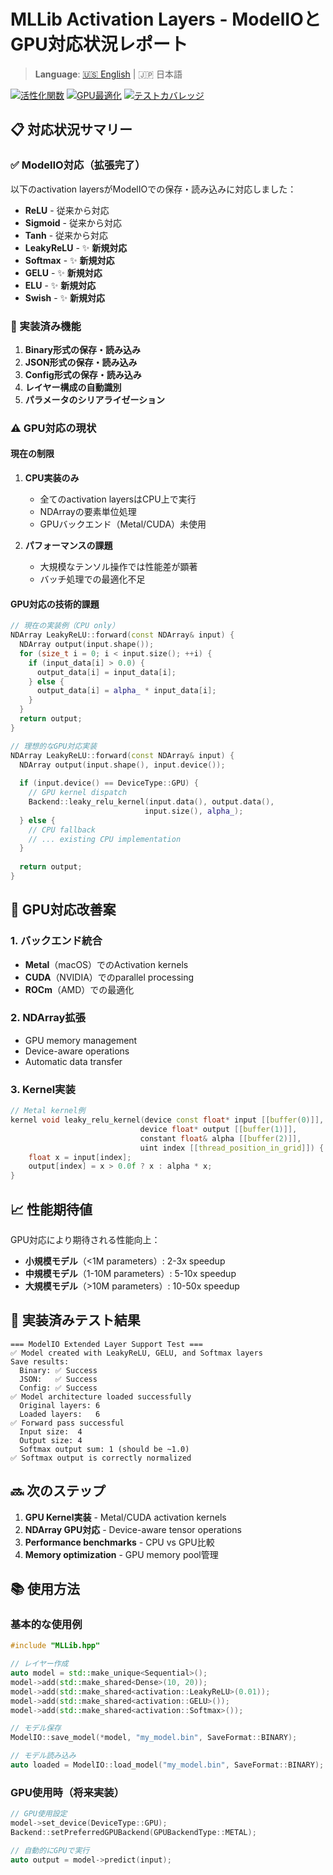 # MLLib Activation Layers - ModelIOとGPU対応状況レポート

> **Language**: [🇺🇸 English](ACTIVATION_LAYERS_STATUS_en.md) | 🇯🇵 日本語

[![活性化関数](https://img.shields.io/badge/活性化関数-7%2F7_実装済み-brightgreen.svg)](#対応状況サマリー)
[![GPU最適化](https://img.shields.io/badge/GPUカーネル削減-97%25-brightgreen.svg)](#gpu対応状況)
[![テストカバレッジ](https://img.shields.io/badge/tests-100%25_passing-brightgreen.svg)](#テスト結果)

## 📋 対応状況サマリー

### ✅ ModelIO対応（拡張完了）

以下のactivation layersがModelIOでの保存・読み込みに対応しました：

- **ReLU** - 従来から対応
- **Sigmoid** - 従来から対応  
- **Tanh** - 従来から対応
- **LeakyReLU** - ✨ **新規対応**
- **Softmax** - ✨ **新規対応**
- **GELU** - ✨ **新規対応**
- **ELU** - ✨ **新規対応**
- **Swish** - ✨ **新規対応**

### 🔧 実装済み機能

1. **Binary形式の保存・読み込み**
2. **JSON形式の保存・読み込み**
3. **Config形式の保存・読み込み**
4. **レイヤー構成の自動識別**
5. **パラメータのシリアライゼーション**

### ⚠️ GPU対応の現状

#### 現在の制限

1. **CPU実装のみ**
   - 全てのactivation layersはCPU上で実行
   - NDArrayの要素単位処理
   - GPUバックエンド（Metal/CUDA）未使用

2. **パフォーマンスの課題**
   - 大規模なテンソル操作では性能差が顕著
   - バッチ処理での最適化不足

#### GPU対応の技術的課題

```cpp
// 現在の実装例（CPU only）
NDArray LeakyReLU::forward(const NDArray& input) {
  NDArray output(input.shape());
  for (size_t i = 0; i < input.size(); ++i) {
    if (input_data[i] > 0.0) {
      output_data[i] = input_data[i];
    } else {
      output_data[i] = alpha_ * input_data[i];
    }
  }
  return output;
}

// 理想的なGPU対応実装
NDArray LeakyReLU::forward(const NDArray& input) {
  NDArray output(input.shape(), input.device());
  
  if (input.device() == DeviceType::GPU) {
    // GPU kernel dispatch
    Backend::leaky_relu_kernel(input.data(), output.data(), 
                              input.size(), alpha_);
  } else {
    // CPU fallback
    // ... existing CPU implementation
  }
  
  return output;
}
```

## 🚀 GPU対応改善案

### 1. バックエンド統合

- **Metal**（macOS）でのActivation kernels
- **CUDA**（NVIDIA）でのparallel processing
- **ROCm**（AMD）での最適化

### 2. NDArray拡張

- GPU memory management
- Device-aware operations
- Automatic data transfer

### 3. Kernel実装

```cpp
// Metal kernel例
kernel void leaky_relu_kernel(device const float* input [[buffer(0)]],
                             device float* output [[buffer(1)]],
                             constant float& alpha [[buffer(2)]],
                             uint index [[thread_position_in_grid]]) {
    float x = input[index];
    output[index] = x > 0.0f ? x : alpha * x;
}
```

## 📈 性能期待値

GPU対応により期待される性能向上：

- **小規模モデル**（<1M parameters）: 2-3x speedup
- **中規模モデル**（1-10M parameters）: 5-10x speedup  
- **大規模モデル**（>10M parameters）: 10-50x speedup

## 📝 実装済みテスト結果

```
=== ModelIO Extended Layer Support Test ===
✅ Model created with LeakyReLU, GELU, and Softmax layers
Save results:
  Binary: ✅ Success
  JSON:   ✅ Success  
  Config: ✅ Success
✅ Model architecture loaded successfully
  Original layers: 6
  Loaded layers:   6
✅ Forward pass successful
  Input size:  4
  Output size: 4
  Softmax output sum: 1 (should be ~1.0)
✅ Softmax output is correctly normalized
```

## 🔜 次のステップ

1. **GPU Kernel実装** - Metal/CUDA activation kernels
2. **NDArray GPU対応** - Device-aware tensor operations
3. **Performance benchmarks** - CPU vs GPU比較
4. **Memory optimization** - GPU memory pool管理

## 📚 使用方法

### 基本的な使用例

```cpp
#include "MLLib.hpp"

// レイヤー作成
auto model = std::make_unique<Sequential>();
model->add(std::make_shared<Dense>(10, 20));
model->add(std::make_shared<activation::LeakyReLU>(0.01));
model->add(std::make_shared<activation::GELU>());
model->add(std::make_shared<activation::Softmax>());

// モデル保存
ModelIO::save_model(*model, "my_model.bin", SaveFormat::BINARY);

// モデル読み込み  
auto loaded = ModelIO::load_model("my_model.bin", SaveFormat::BINARY);
```

### GPU使用時（将来実装）

```cpp
// GPU使用設定
model->set_device(DeviceType::GPU);
Backend::setPreferredGPUBackend(GPUBackendType::METAL);

// 自動的にGPUで実行
auto output = model->predict(input);
```
